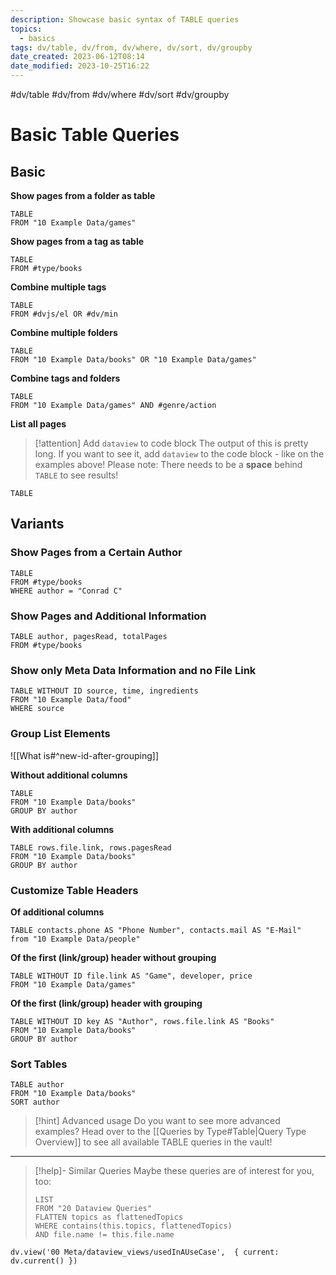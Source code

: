 ```yaml
---
description: Showcase basic syntax of TABLE queries
topics:
  - basics
tags: dv/table, dv/from, dv/where, dv/sort, dv/groupby
date_created: 2023-06-12T08:14
date_modified: 2023-10-25T16:22
---
```


#dv/table #dv/from #dv/where #dv/sort #dv/groupby

# Basic Table Queries

## Basic

**Show pages from a folder as table**

```dataview
TABLE
FROM "10 Example Data/games"
```

**Show pages from a tag as table**

```dataview
TABLE
FROM #type/books
```

**Combine multiple tags**

```dataview
TABLE
FROM #dvjs/el OR #dv/min
```

**Combine multiple folders**

```dataview
TABLE
FROM "10 Example Data/books" OR "10 Example Data/games"
```

**Combine tags and folders**

```dataview
TABLE
FROM "10 Example Data/games" AND #genre/action
```

**List all pages**

> [!attention] Add `dataview` to code block
> The output of this is pretty long. If you want to see it, add `dataview` to the code block - like on the examples above!
> Please note: There needs to be a **space** behind `TABLE` to see results!

```
TABLE
```

## Variants

### Show Pages from a Certain Author

```dataview
TABLE
FROM #type/books
WHERE author = "Conrad C"
```

### Show Pages and Additional Information

```dataview
TABLE author, pagesRead, totalPages
FROM #type/books
```

### Show only Meta Data Information and no File Link

```dataview
TABLE WITHOUT ID source, time, ingredients
FROM "10 Example Data/food"
WHERE source
```

### Group List Elements

![[What is#^new-id-after-grouping]]

**Without additional columns**

```dataview
TABLE
FROM "10 Example Data/books"
GROUP BY author
```

**With additional columns**

```dataview
TABLE rows.file.link, rows.pagesRead
FROM "10 Example Data/books"
GROUP BY author
```

### Customize Table Headers

**Of additional columns**

```dataview
TABLE contacts.phone AS "Phone Number", contacts.mail AS "E-Mail"
from "10 Example Data/people"
```

**Of the first (link/group) header without grouping**

```dataview
TABLE WITHOUT ID file.link AS "Game", developer, price
FROM "10 Example Data/games"
```

**Of the first (link/group) header with grouping**

```dataview
TABLE WITHOUT ID key AS "Author", rows.file.link AS "Books"
FROM "10 Example Data/books"
GROUP BY author
```

### Sort Tables

```dataview
TABLE author
FROM "10 Example Data/books"
SORT author
```

> [!hint] Advanced usage
> Do you want to see more advanced examples? Head over to the [[Queries by Type#Table|Query Type Overview]] to see all available TABLE queries in the vault!

---

<!-- === end of query page ===  -->

> [!help]- Similar Queries
> Maybe these queries are of interest for you, too:
>
> ```dataview
> LIST
> FROM "20 Dataview Queries"
> FLATTEN topics as flattenedTopics
> WHERE contains(this.topics, flattenedTopics)
> AND file.name != this.file.name
> ```

```dataviewjs
dv.view('00 Meta/dataview_views/usedInAUseCase',  { current: dv.current() })
```
